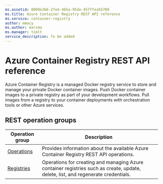 ```yaml
---
ms.assetid: 0009e3b6-2fed-465a-95de-457ffea5b700
ms.title: Azure Container Registry REST API reference
ms.service: container-registry
author: mmacy
ms.author: marsma
ms.manager: timlt
service_description: To be added
---
```


# Azure Container Registry REST API reference

Azure Container Registry is a managed Docker registry service to store and manage your private Docker container images. Push Docker container images to a private registry as part of your development workflows. Pull images from a registry to your container deployments with orchestration tools or other Azure services.

## REST operation groups

| Operation group | Description |
|-----------------|-------------|
| [Operations](~/docs-ref-autogen/containerregistry/operations.json) | Provides information about the available Azure Container Registry REST API operations.
| [Registries](~/docs-ref-autogen/containerregistry/registries.json) | Operations for creating and managing Azure container registries such as create, update, delete, list, and regenerate credentials.